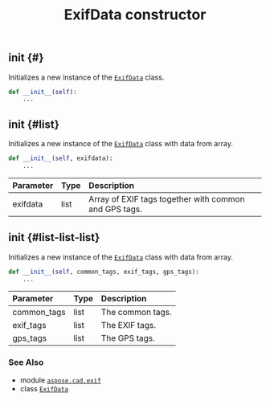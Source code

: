 ﻿---
title: ExifData constructor
second_title: Aspose.CAD for Python via .NET API References
description: 
type: docs
weight: 10
url: /python-net/aspose.cad.exif/exifdata/__init__/
is_root: false
---

## __init__ {#}

Initializes a new instance of the [`ExifData`](/cad/python-net/aspose.cad.exif/exifdata) class.



```python
def __init__(self):
    ...
```




## __init__ {#list}

Initializes a new instance of the [`ExifData`](/cad/python-net/aspose.cad.exif/exifdata) class with data from array.



```python
def __init__(self, exifdata):
    ...
```


| Parameter | Type | Description |
| :- | :- | :- |
| exifdata | list | Array of EXIF tags together with common and GPS tags. |


## __init__ {#list-list-list}

Initializes a new instance of the [`ExifData`](/cad/python-net/aspose.cad.exif/exifdata) class with data from array.



```python
def __init__(self, common_tags, exif_tags, gps_tags):
    ...
```


| Parameter | Type | Description |
| :- | :- | :- |
| common_tags | list | The common tags. |
| exif_tags | list | The EXIF tags. |
| gps_tags | list | The GPS tags. |



### See Also
* module [`aspose.cad.exif`](../../)
* class [`ExifData`](/cad/python-net/aspose.cad.exif/exifdata)
